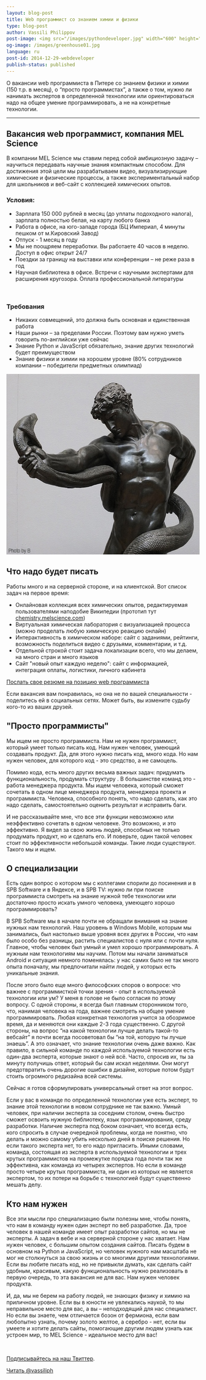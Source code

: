 ```yaml
---
layout: blog-post
title: Web программист со знанием химии и физики 
type: blog-post
author: Vassili Philippov
post-image: <img src="/images/pythondeveloper.jpg" width="600" height="471" alt="Python Developer">
og-image: /images/greenhouse01.jpg
language: ru
post-id: 2014-12-29-webdeveloper
publish-status: published
---
```

О вакансии web программиста в Питере со знанием физики и химии (150 т.р. в месяц), о “просто программистах”, а также о том, нужно ли нанимать экспертов в определенной технологии или ориентироваться надо на общее умение программировать, а не на конкретные технологии.

<!-- more -->

---

## Вакансия web программист, компания MEL Science

В компании MEL Science мы ставим перед собой амбициозную задачу – научиться передавать научные знания компактным способом. Для достижения этой цели мы разрабатываем видео, визуализирующие химические и физические процессы, а также экспериментальный набор для школьников и веб-сайт с коллекцией химических опытов. 

### Условия:

* Зарплата 150 000 рублей в месяц (до уплаты подоходного налога), зарплата полностью белая, на карту любого банка
* Работа в офисе, на юго-западе города (БЦ Империал, 4 минуты пешком от м.Кировский Завод)
* Отпуск - 1 месяц в году
* Мы не поощряем переработки. Вы работаете 40 часов в неделю. Доступ в офис открыт 24/7
* Поездки за границу на выставки или конференции – не реже раза в год
* Научная библиотека в офисе. Встречи с научными экспертами для расширения кругозора. Оплата профессиональной литературы

<br>

### Требования

* Никаких совмещений, это должна быть основная и единственная работа
* Наши рынки – за пределами России. Поэтому вам нужно уметь говорить по-английски уже сейчас
* Знание Python и JavaScript обязательно, знание других технологий  будет преимуществом
* Знание физики и химии на хорошем уровне (80% сотрудников компании – победители предметных олимпиад)

<img src="/images/pythondeveloper.jpg" width="600" height="471" alt="Python Developer">

## Что надо будет писать

Работы много и на серверной стороне, и на клиентской. Вот список задач на первое время:

* Онлайновая коллекция всех химических опытов, редактируемая пользователями наподобие Википедии (прототип тут <a href="http://chemistry.melscience.com">chemistry.melscience.com</a>)
* Виртуальная химическая лаборатория с визуализацией процесса (можно проделать любую химическую реакцию онлайн)
* Интерактивность в химическом наборе: сайт с заданиями, рейтинги, возможность поделиться видео с друзьями, комментарии, и т.д.
* Отдельной строкой стоит задача локализации всего, что мы делаем, на много стран и много языков
* Сайт "новый опыт каждую неделю": сайт с информацией, интеграция оплаты, логистики, личного кабинета

<a class="btn btn-primary btn-lg active" href="http://www.it-dominanta.ru/ru/resume_applications/new?vacancy_id=382" role="button">Послать свое резюме на позицию web программиста</a>

Если вакансия вам понравилась, но она не по вашей специальности - поделитесь ей в социальных сетях. Может быть, вы измените судьбу кого-то из ваших друзей.


## "Просто программисты"

Мы ищем не просто программиста. Нам не нужен программист, который умеет только писать код. Нам нужен человек, умеющий создавать продукт. Да, для этого нужно писать код, много кода. Но нам нужен человек, для которого код - это средство, а не самоцель. 

Помимо кода, есть много других весьма важных задач: придумать функциональность, продумать структуру . В большинстве команд это - работа менеджера продукта. Мы ищем человека, который сможет сочетать в одном лице менеджера продукта, менеджера проекта  и программиста. Человека, способного понять, что надо сделать, как это надо сделать, самостоятельно оценить результат и исправить баги.

И не рассказывайте мне, что все эти функции невозможно или неэффективно сочетать в одном человеке. Это возможно, и это эффективно. Я видел за свою жизнь людей, способных не только продумать продукт, но и сделать его. И поверьте, один такой человек стоит по эффективности небольшой команды. Такие люди существуют. Такого мы и ищем.


## О специализации

Есть один вопрос о котором мы с коллегами спорили до посинения и в SPB Software и в Яндексе, и в SPB TV: нужно ли при поиске программиста смотреть на знание нужной тебе технологии или достаточно просто искать умного человека, умеющего хорошо программировать?

В SPB Software мы в начале почти не обращали внимания на знание нужных нам технологий. Наш уровень в Windows Mobile, которым мы занимались, был настолько выше уровня всех других в России, что нам было особо без разницы, растить специалистов с нуля или с почти нуля. Главное, чтобы человек был умный и умел хорошо программировать. А нужным нам технологиям мы научим. Потом мы начали заниматься Android и ситуация немного поменялась: у нас самих было не так много опыта поначалу, мы предпочитали найти людей, у которых есть уникальные знания.

После этого было еще много философских споров о вопросе: что важнее с программисткой точки зрения -  опыт в используемой технологии или ум? У меня в голове не было согласия по этому вопросу. С одной стороны, я всегда был главным сторонником того, что, нанимая человека на года, важнее смотреть на общее умение программировать. Любая конкретная технология учится за обозримое время, да и меняются они каждые 2-3 года существенно. С другой стороны, на вопрос “на какой технологии лучше делать такой-то вебсайт” я почти всегда посоветовал бы “на той, которую ты лучше знаешь”. А это означает, что знание технологии очень даже важно. Как правило, в сильной команде по каждой используемой технологии есть один-два эксперта, которые знают о ней всё. Часто, спросив их, ты за минуту получишь ответ, который бы сам искал неделями. Они могут предотвратить очень дорогие ошибки в дизайне, которые потом будут стоить огромного редизайна всей системы.

Сейчас я готов сформулировать универсальный ответ на этот вопрос.

Если у вас в команде по определенной технологии уже есть эксперт, то знание этой технологии в новом сотруднике не так важно. Умный человек, при наличии эксперта за соседним столом, очень быстро сможет освоить нужную библиотеку, язык программирования, среду разработки. Наличие эксперта под боком означает, что всегда есть, кого спросить в случае очередной проблемы, когда не понятно, что делать и можно самому убить несколько дней в поиске решения. Но если такого эксперта нет, то его надо пригласить. Иными словами, команда, состоящая из эксперта в используемой технологии и трех крутых программистов на промежутке порядка года почти так же эффективна, как команда из четырех экспертов. Но если в команде просто четыре крутых программиста, ни один из которых не является экспертом, то их потери на борьбе с технологией будут существенно мешать делу.

## Кто нам нужен

Все эти мысли про специализацию были полезны мне, чтобы понять, что нам в команду нужен один эксперт по веб разработке. Да, трое человек в нашей команде имеет опыт разработки сайтов, но мы не эксперты. А задач в вебе и на серверной стороне у нас хватает. Нам нужен человек, с большим опытом создания сайтов. Писать будем в основном на Python и JavaScript, но человек нужного нам масштаба не мог не столкнуться за свою жизнь и со многими другими технологиями. Если вы любите писать код, но не привыкли думать, как сделать сайт удобным, красивым, какую функциональность нужно реализовать в первую очередь, то эта вакансия не для вас. Нам нужен человек продукта. 

И, да, мы не берем на работу людей, не знающих физику и химию на приличном уровне. Если вы в юности не увлекались наукой, то мы неправильное место для вас, а вы – неподходящий для нас специалист.
Но если вы знаете, чем отличается бозон от фермиона, если вам любопытно узнать, почему золото желтое, а серебро - нет, если вы умеете и хотите делать сайты, помогающие другим людям узнать как устроен мир, то MEL Science - идеальное место для вас!

<br/>

<a href="https://twitter.com/MelScienceRU">Подписывайтесь на наш Твиттер</a>.

<!-- Begin Twitter follow -->
<a href="https://twitter.com/MelScienceRU" class="twitter-follow-button" data-show-count="false" data-lang="ru" data-size="large">Читать @vassiliph</a>
<script>!function(d,s,id){var js,fjs=d.getElementsByTagName(s)[0],p=/^http:/.test(d.location)?'http':'https';if(!d.getElementById(id)){js=d.createElement(s);js.id=id;js.src=p+'://platform.twitter.com/widgets.js';fjs.parentNode.insertBefore(js,fjs);}}(document, 'script', 'twitter-wjs');</script>
<!-- End Twitter follow -->